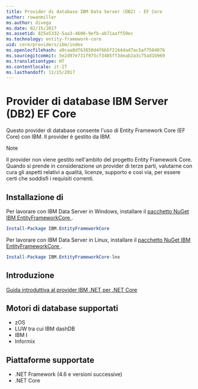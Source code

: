 ```yaml
---
title: Provider di database IBM Data Server (DB2) - EF Core
author: rowanmiller
ms.author: divega
ms.date: 02/15/2017
ms.assetid: 825e5332-5aa3-4600-9efb-ab71aaff59ec
ms.technology: entity-framework-core
uid: core/providers/ibm/index
ms.openlocfilehash: a9caa8df63850d4f6b5f2164dad7ac5af7504076
ms.sourcegitcommit: 5e2d97e731f975cf3405ff3deab2a3c75ad1b969
ms.translationtype: HT
ms.contentlocale: it-IT
ms.lasthandoff: 11/15/2017
---
```

# <a name="ibm-data-server-db2-ef-core-database-providers"></a>Provider di database IBM Server (DB2) EF Core

Questo provider di database consente l'uso di Entity Framework Core (EF Core) con IBM. Il provider è gestito da IBM.

> [!NOTE]  
> Il provider non viene gestito nell'ambito del progetto Entity Framework Core. Quando si prende in considerazione un provider di terze parti, valutarne con cura gli aspetti relativi a qualità, licenze, supporto e così via, per essere certi che soddisfi i requisiti correnti.

## <a name="install"></a>Installazione di

Per lavorare con IBM Data Server in Windows, installare il [pacchetto NuGet IBM EntityFrameworkCore ](https://www.nuget.org/packages/IBM.EntityFrameworkCore).

``` powershell
Install-Package IBM.EntityFrameworkCore
```

Per lavorare con IBM Data Server in Linux, installare il [pacchetto NuGet IBM EntityFrameworkCore ](https://www.nuget.org/packages/IBM.EntityFrameworkCore-lnx).

``` powershell
Install-Package IBM.EntityFrameworkCore-lnx
```

## <a name="get-started"></a>Introduzione

[Guida introduttiva al provider IBM .NET per .NET Core](https://www.ibm.com/developerworks/community/blogs/96960515-2ea1-4391-8170-b0515d08e4da/entry/DB2DotnetCore?lang=en)

## <a name="supported-database-engines"></a>Motori di database supportati

* zOS
* LUW tra cui IBM dashDB
* IBM I
* Informix

## <a name="supported-platforms"></a>Piattaforme supportate

* .NET Framework (4.6 e versioni successive)
* .NET Core
